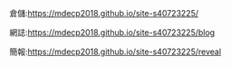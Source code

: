 倉儲:https://mdecp2018.github.io/site-s40723225/

網誌:https://mdecp2018.github.io/site-s40723225/blog

簡報:https://mdecp2018.github.io/site-s40723225/reveal
